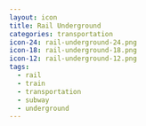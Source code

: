 ```yaml
---
layout: icon
title: Rail Underground
categories: transportation
icon-24: rail-underground-24.png
icon-18: rail-underground-18.png
icon-12: rail-underground-12.png
tags:
  - rail
  - train
  - transportation
  - subway
  - underground
---
```

